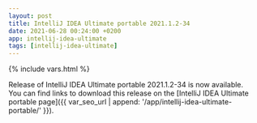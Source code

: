 ```yaml
---
layout: post
title: IntelliJ IDEA Ultimate portable 2021.1.2-34
date: 2021-06-28 00:24:00 +0200
app: intellij-idea-ultimate
tags: [intellij-idea-ultimate]
---
```

{% include vars.html %}

Release of IntelliJ IDEA Ultimate portable 2021.1.2-34 is now available.<br />
You can find links to download this release on the [IntelliJ IDEA Ultimate portable page]({{ var_seo_url | append: '/app/intellij-idea-ultimate-portable/' }}).
